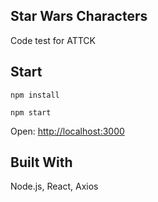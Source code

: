 ## Star Wars Characters

Code test for ATTCK

## Start

`npm install`

`npm start`

Open: [http://localhost:3000](http://localhost:3000)

## Built With

Node.js, React, Axios

